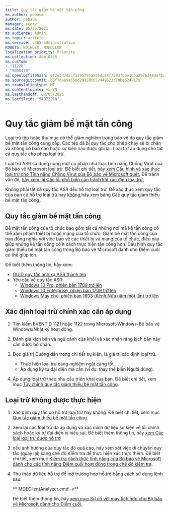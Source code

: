 ```yaml
---
title: Quy tắc giảm bề mặt tấn công
ms.author: pebaum
author: pebaum
manager: scotv
ms.date: 05/25/2021
ms.audience: Admin
ms.topic: article
ms.service: o365-administration
ROBOTS: NOINDEX, NOFOLLOW
localization_priority: Priority
ms.collection: Adm_O365
ms.custom:
- "11228"
- "9005470"
ms.openlocfilehash: 0f2e3d2d2cfa205f95a5d5dc84f7293fbee165a2976248de75a96379becd6925
ms.sourcegitcommit: b5f7da89a650d2915dc652449623c78be6247175
ms.translationtype: MT
ms.contentlocale: vi-VN
ms.lasthandoff: 08/05/2021
ms.locfileid: "54072218"
---
```

# <a name="attack-surface-reduction-rules"></a>Quy tắc giảm bề mặt tấn công

Loại trừ tệp hoặc thư mục có thể giảm nghiêm trọng bảo vệ do quy tắc giảm bề mặt tấn công cung cấp. Các tệp đã bị quy tắc cho phép chạy sẽ bị chặn và không có báo cáo hoặc sự kiện nào được ghi lại. Loại trừ áp dụng cho tất cả quy tắc cho phép loại trừ.

Loại trừ ASR sử dụng cùng một cú pháp như loại Tính năng Chống Virut của Bộ bảo vệ Microsoft loại trừ. Để biết chi tiết, [hãy xem Cấu hình và xác thực loại trừ cho Tính năng Chống Virut của Bộ bảo vệ Microsoft quét.](/microsoft-365/security/defender-endpoint/configure-exclusions-microsoft-defender-antivirus) Để tránh vấn đề, [hãy xem lại Các lỗi phổ biến cần tránh khi xác định loại trừ.](/microsoft-365/security/defender-endpoint/common-exclusion-mistakes-microsoft-defender-antivirus)

Không phải tất cả quy tắc ASR đều hỗ trợ loại trừ. Để xác thực xem quy tắc của bạn có hỗ trợ loại trừ hay [không,](/microsoft-365/security/defender-endpoint/attack-surface-reduction#attack-surface-reduction-rules)hãy xem bảng Các quy tắc giảm thiểu bề mặt tấn công .

## <a name="attack-surface-reduction-rules"></a>Quy tắc giảm bề mặt tấn công

Bề mặt tấn công của tổ chức bao gồm tất cả những nơi mà kẻ tấn công có thể xâm phạm thiết bị hoặc mạng của tổ chức. Giảm bề mặt tấn công của bạn đồng nghĩa với việc bảo vệ các thiết bị và mạng của tổ chức, điều này giúp những kẻ tấn công có ít cách thực hiện tấn công hơn. Cấu hình quy tắc giảm thiểu bề mặt tấn công trong Bộ bảo vệ Microsoft dành cho Điểm cuối có thể giúp ích.

Để biết thêm thông tin, hãy xem:

- [GUID quy tắc ánh xạ ASR thành tên](/microsoft-365/security/defender-endpoint/attack-surface-reduction#attack-surface-reduction-rules)
- Yêu cầu về quy tắc ASR:
    - [Windows 10 Pro, phiên bản 1709 trở lên](/windows/whats-new/whats-new-windows-10-version-1709)
    - [Windows 10 Enterprise, phiên bản 1709 trở lên](/windows/whats-new/whats-new-windows-10-version-1709)
    - [Windows Máy chủ, phiên bản 1803 (Kênh Nửa năm một lần) trở lên](/windows-server/get-started/whats-new-in-windows-server-1803)

## <a name="identify-the-correct-exclusion-to-apply"></a>Xác định loại trừ chính xác cần áp dụng

1. Tìm kiếm EVENTID 1121 hoặc 1122 trong Microsoft-Windows-Bộ bảo vệ Windows/Nhật ký hoạt động.

1. Đánh giá kịch bản và ngữ cảnh của khối và xác nhận rằng kịch bản này cần được bỏ chặn.

1. Đọc giá trị Đường dẫn trong chi tiết sự kiện, là giá trị xác định loại trừ.
    - Thực hiện loại trừ càng nghiêm ngặt càng tốt.
    - Áp dụng ký tự đại diện mà cần (ví dụ: thay thế biến Người dùng).

1. Áp dụng loại trừ theo nhu cầu triển khai của bạn. Để biết chi tiết, xem mục [Tùy chỉnh quy tắc giảm thiểu bề mặt tấn công](/microsoft-365/security/defender-endpoint/customize-attack-surface-reduction).

## <a name="exclusion-is-not-honored"></a>Loại trừ không được thực hiện

1. Xác định quy tắc có hỗ trợ loại trừ hay không. Để biết chi tiết, xem mục [Quy tắc giảm thiểu bề mặt tấn công](/microsoft-365/security/defender-endpoint/attack-surface-reduction#attack-surface-reduction-rules).

1. Xem lại các loại trừ đã áp dụng và xác minh dữ liệu sự kiện về lỗi chính sách hoặc ký tự đại diện bị hiểu sai. Để biết thêm thông tin, hãy [xem Các loại loại trừ được hỗ trợ](/microsoft-365/security/defender-endpoint/mac-exclusions#supported-exclusion-types)

1. nếu ảnh hưởng của quy tắc đó quá cao, hãy xem xét việc di chuyển quy tắc (quay lại) sang chế độ Kiểm tra để thực hiện xác thực thêm. Để biết chi tiết, xem mục [Kiểm tra cách thức tính năng của Bộ bảo vệ Microsoft dành cho các tính năng Điểm cuối hoạt động trong chế độ kiểm tra](/microsoft-365/security/defender-endpoint/audit-windows-defender).

1. Thu thập dữ liệu hỗ trợ để mở trường hợp hỗ trợ bằng cách sử dụng lệnh sau:
    
   ** MDEClientAnalyzer.cmd -v**

    Để biết thêm thông tin, hãy [xem mục Sự cố với máy tích hợp cho Bộ bảo vệ Microsoft dành cho Điểm cuối.](issues-with-onboarding-machines.md)
